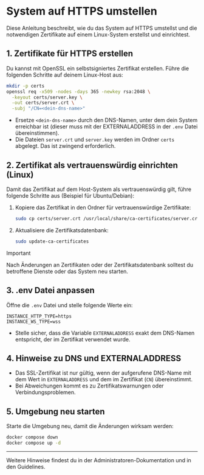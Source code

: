 # System auf HTTPS umstellen

Diese Anleitung beschreibt, wie du das System auf HTTPS umstellst und die notwendigen Zertifikate auf einem Linux-System erstellst und einrichtest.

## 1. Zertifikate für HTTPS erstellen

Du kannst mit OpenSSL ein selbstsigniertes Zertifikat erstellen. Führe die folgenden Schritte auf deinem Linux-Host aus:

```sh
mkdir -p certs
openssl req -x509 -nodes -days 365 -newkey rsa:2048 \
  -keyout certs/server.key \
  -out certs/server.crt \
  -subj "/CN=<dein-dns-name>"
```

- Ersetze `<dein-dns-name>` durch den DNS-Namen, unter dem dein System erreichbar ist (dieser muss mit der EXTERNALADDRESS in der `.env` Datei übereinstimmen).
- Die Dateien `server.crt` und `server.key` werden im Ordner `certs` abgelegt. Das ist zwingend erforderlich.

## 2. Zertifikat als vertrauenswürdig einrichten (Linux)

Damit das Zertifikat auf dem Host-System als vertrauenswürdig gilt, führe folgende Schritte aus (Beispiel für Ubuntu/Debian):

1. Kopiere das Zertifikat in den Ordner für vertrauenswürdige Zertifikate:
   ```sh
   sudo cp certs/server.crt /usr/local/share/ca-certificates/server.crt
   ```
2. Aktualisiere die Zertifikatsdatenbank:
   ```sh
   sudo update-ca-certificates
   ```

> [!IMPORTANT]
> Nach Änderungen an Zertifikaten oder der Zertifikatsdatenbank solltest du betroffene Dienste oder das System neu starten.

## 3. .env Datei anpassen

Öffne die `.env` Datei und stelle folgende Werte ein:

```properties
INSTANCE_HTTP_TYPE=https
INSTANCE_WS_TYPE=wss
```

- Stelle sicher, dass die Variable `EXTERNALADDRESS` exakt dem DNS-Namen entspricht, der im Zertifikat verwendet wurde.

## 4. Hinweise zu DNS und EXTERNALADDRESS

- Das SSL-Zertifikat ist nur gültig, wenn der aufgerufene DNS-Name mit dem Wert in `EXTERNALADDRESS` und dem im Zertifikat (`CN`) übereinstimmt.
- Bei Abweichungen kommt es zu Zertifikatswarnungen oder Verbindungsproblemen.

## 5. Umgebung neu starten

Starte die Umgebung neu, damit die Änderungen wirksam werden:

```sh
docker compose down
docker compose up -d
```

---

Weitere Hinweise findest du in der Administratoren-Dokumentation und in den Guidelines.
